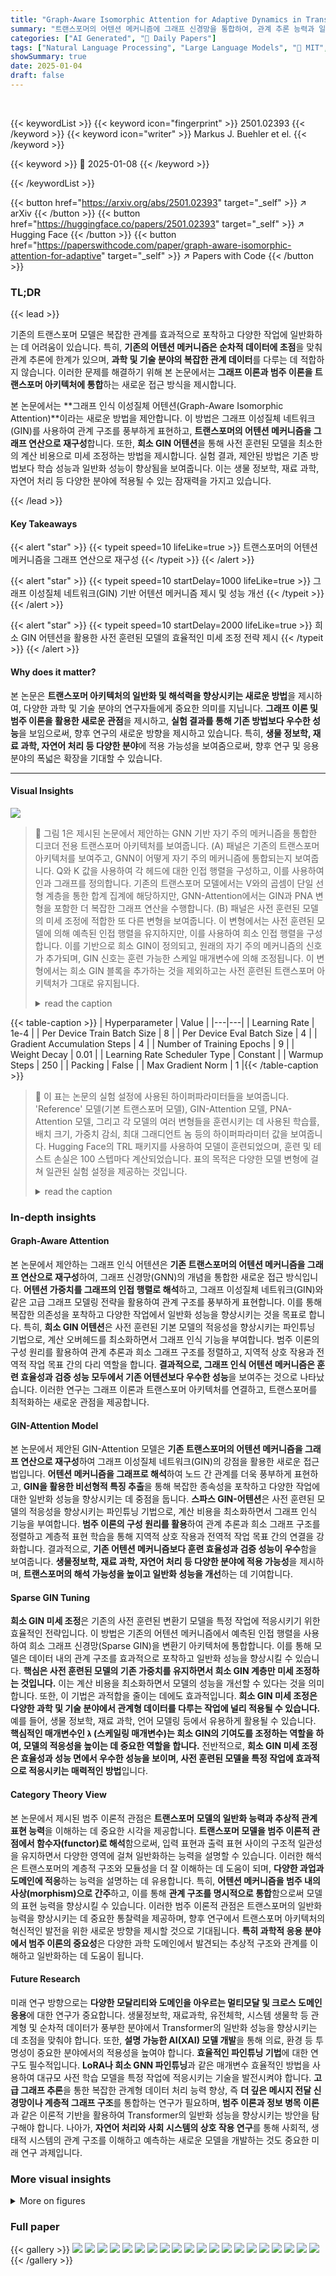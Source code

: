 ```yaml
---
title: "Graph-Aware Isomorphic Attention for Adaptive Dynamics in Transformers"
summary: "트랜스포머의 어텐션 메커니즘에 그래프 신경망을 통합하여, 관계 추론 능력과 일반화 성능을 향상시킨 새로운 아키텍처를 제시합니다."
categories: ["AI Generated", "🤗 Daily Papers"]
tags: ["Natural Language Processing", "Large Language Models", "🏢 MIT",]
showSummary: true
date: 2025-01-04
draft: false
---
```


<br>

{{< keywordList >}}
{{< keyword icon="fingerprint" >}} 2501.02393 {{< /keyword >}}
{{< keyword icon="writer" >}} Markus J. Buehler et el. {{< /keyword >}}
 
{{< keyword >}} 🤗 2025-01-08 {{< /keyword >}}
 
{{< /keywordList >}}

{{< button href="https://arxiv.org/abs/2501.02393" target="_self" >}}
↗ arXiv
{{< /button >}}
{{< button href="https://huggingface.co/papers/2501.02393" target="_self" >}}
↗ Hugging Face
{{< /button >}}
{{< button href="https://paperswithcode.com/paper/graph-aware-isomorphic-attention-for-adaptive" target="_self" >}}
↗ Papers with Code
{{< /button >}}




### TL;DR


{{< lead >}}

기존의 트랜스포머 모델은 복잡한 관계를 효과적으로 포착하고 다양한 작업에 일반화하는 데 어려움이 있습니다. 특히, **기존의 어텐션 메커니즘은 순차적 데이터에 초점**을 맞춰 관계 추론에 한계가 있으며, **과학 및 기술 분야의 복잡한 관계 데이터**를 다루는 데 적합하지 않습니다. 이러한 문제를 해결하기 위해 본 논문에서는 **그래프 이론과 범주 이론을 트랜스포머 아키텍처에 통합**하는 새로운 접근 방식을 제시합니다.

본 논문에서는 **그래프 인식 이성질체 어텐션(Graph-Aware Isomorphic Attention)**이라는 새로운 방법을 제안합니다. 이 방법은 그래프 이성질체 네트워크(GIN)를 사용하여 관계 구조를 풍부하게 표현하고, **트랜스포머의 어텐션 메커니즘을 그래프 연산으로 재구성**합니다. 또한, **희소 GIN 어텐션**을 통해 사전 훈련된 모델을 최소한의 계산 비용으로 미세 조정하는 방법을 제시합니다. 실험 결과, 제안된 방법은 기존 방법보다 학습 성능과 일반화 성능이 향상됨을 보여줍니다. 이는 생물 정보학, 재료 과학, 자연어 처리 등 다양한 분야에 적용될 수 있는 잠재력을 가지고 있습니다.

{{< /lead >}}


#### Key Takeaways

{{< alert "star" >}}
{{< typeit speed=10 lifeLike=true >}} 트랜스포머의 어텐션 메커니즘을 그래프 연산으로 재구성 {{< /typeit >}}
{{< /alert >}}

{{< alert "star" >}}
{{< typeit speed=10 startDelay=1000 lifeLike=true >}} 그래프 이성질체 네트워크(GIN) 기반 어텐션 메커니즘 제시 및 성능 개선 {{< /typeit >}}
{{< /alert >}}

{{< alert "star" >}}
{{< typeit speed=10 startDelay=2000 lifeLike=true >}} 희소 GIN 어텐션을 활용한 사전 훈련된 모델의 효율적인 미세 조정 전략 제시 {{< /typeit >}}
{{< /alert >}}

#### Why does it matter?
본 논문은 **트랜스포머 아키텍처의 일반화 및 해석력을 향상시키는 새로운 방법**을 제시하여, 다양한 과학 및 기술 분야의 연구자들에게 중요한 의미를 지닙니다. **그래프 이론 및 범주 이론을 활용한 새로운 관점**을 제시하고, **실험 결과를 통해 기존 방법보다 우수한 성능**을 보임으로써, 향후 연구의 새로운 방향을 제시하고 있습니다. 특히, **생물 정보학, 재료 과학, 자연어 처리 등 다양한 분야**에 적용 가능성을 보여줌으로써, 향후 연구 및 응용 분야의 폭넓은 확장을 기대할 수 있습니다.

------
#### Visual Insights



![](https://arxiv.org/html/2501.02393/x2.png)

> 🔼 그림 1은 제시된 논문에서 제안하는 GNN 기반 자기 주의 메커니즘을 통합한 디코더 전용 트랜스포머 아키텍처를 보여줍니다. (A) 패널은 기존의 트랜스포머 아키텍처를 보여주고, GNN이 어떻게 자기 주의 메커니즘에 통합되는지 보여줍니다. Q와 K 값을 사용하여 각 헤드에 대한 인접 행렬을 구성하고, 이를 사용하여 인과 그래프를 정의합니다. 기존의 트랜스포머 모델에서는 V와의 곱셈이 단일 선형 계층을 통한 합계 집계에 해당하지만, GNN-Attention에서는 GIN과 PNA 변형을 포함한 더 복잡한 그래프 연산을 수행합니다. (B) 패널은 사전 훈련된 모델의 미세 조정에 적합한 또 다른 변형을 보여줍니다. 이 변형에서는 사전 훈련된 모델에 의해 예측된 인접 행렬을 유지하지만, 이를 사용하여 희소 인접 행렬을 구성합니다. 이를 기반으로 희소 GIN이 정의되고, 원래의 자기 주의 메커니즘의 신호가 추가되며, GIN 신호는 훈련 가능한 스케일 매개변수에 의해 조정됩니다. 이 변형에서는 희소 GIN 블록을 추가하는 것을 제외하고는 사전 훈련된 트랜스포머 아키텍처가 그대로 유지됩니다.
> <details>
> <summary>read the caption</summary>
> Figure 1: Decoder-only transformer architecture (panel A), adapted here by using a GNN-based self-attention mechanism with a graph neural network (Figure 3 shows how GNN-Attention is constructed for the specific case of GIN-Attention). Thereby Q𝑄Qitalic_Q and K𝐾Kitalic_K values are used to construct a per-head adjacency matrix, which is then used to define a causal graph. Whereas in standard transformer models the multiplication with V𝑉Vitalic_V corresponds to a summation aggregation via a single linear layer, in GNN-Attenion we conduct more complex graph operations, including the designation of a GIN and PNA variant. As another variant (panel B) suitable for fine-tuning a pre-trained model akin to a LoRA model, we introduce another option where we retain the adjacency matrix predicted by the pretrained model but instead use it to construct a sparse adjacency matrix. A Sparse GIN is defined based on this and the signal from the original attention mechanism and the GIN output is added, whereas the GIN signal is scaled by a trainable scale parameter. In this variant, the pre-trained Transformer architecture is kept intact except for the addition of the Sparse GIN block.
> </details>





{{< table-caption >}}
| Hyperparameter | Value |
|---|---| 
| Learning Rate | 1e-4 |
| Per Device Train Batch Size | 8 |
| Per Device Eval Batch Size | 4 |
| Gradient Accumulation Steps | 4 |
| Number of Training Epochs | 9 |
| Weight Decay | 0.01 |
| Learning Rate Scheduler Type | Constant |
| Warmup Steps | 250 |
| Packing | False |
| Max Gradient Norm | 1 |{{< /table-caption >}}

> 🔼 이 표는 논문의 실험 설정에 사용된 하이퍼파라미터들을 보여줍니다.  'Reference' 모델(기본 트랜스포머 모델), GIN-Attention 모델, PNA-Attention 모델, 그리고 각 모델의 여러 변형들을 훈련시키는 데 사용된 학습률, 배치 크기, 가중치 감쇠, 최대 그래디언트 놈 등의 하이퍼파라미터 값을 보여줍니다.  Hugging Face의 TRL 패키지를 사용하여 모델이 훈련되었으며, 훈련 및 테스트 손실은 100 스텝마다 계산되었습니다.  표의 목적은 다양한 모델 변형에 걸쳐 일관된 실험 설정을 제공하는 것입니다.
> <details>
> <summary>read the caption</summary>
> Table 1: Hyperparameters for model training (reference, GIN-Attention, PNA-Attention, and all variants), implemented in SFTTrainer that is part of the Hugging Face Transformer Reinforcement Learning (TRL) package (https://huggingface.co/docs/trl/en/index). Train and test loss is computed every 100 steps.
> </details>





### In-depth insights


#### Graph-Aware Attention
본 논문에서 제안하는 그래프 인식 어텐션은 **기존 트랜스포머의 어텐션 메커니즘을 그래프 연산으로 재구성**하여, 그래프 신경망(GNN)의 개념을 통합한 새로운 접근 방식입니다.  **어텐션 가중치를 그래프의 인접 행렬로 해석**하고, 그래프 이성질체 네트워크(GIN)와 같은 고급 그래프 모델링 전략을 활용하여 관계 구조를 풍부하게 표현합니다. 이를 통해 복잡한 의존성을 포착하고 다양한 작업에서 일반화 성능을 향상시키는 것을 목표로 합니다.  특히, **희소 GIN 어텐션**은 사전 훈련된 기본 모델의 적응성을 향상시키는 파인튜닝 기법으로, 계산 오버헤드를 최소화하면서 그래프 인식 기능을 부여합니다. 범주 이론의 구성 원리를 활용하여 관계 추론과 희소 그래프 구조를 정렬하고, 지역적 상호 작용과 전역적 작업 목표 간의 다리 역할을 합니다.  **결과적으로, 그래프 인식 어텐션 메커니즘은 훈련 효율성과 검증 성능 모두에서 기존 어텐션보다 우수한 성능**을 보여주는 것으로 나타났습니다.  이러한 연구는 그래프 이론과 트랜스포머 아키텍처를 연결하고, 트랜스포머를 최적화하는 새로운 관점을 제공합니다.

#### GIN-Attention Model
본 논문에서 제안된 GIN-Attention 모델은 **기존 트랜스포머의 어텐션 메커니즘을 그래프 연산으로 재구성**하여 그래프 이성질체 네트워크(GIN)의 강점을 활용한 새로운 접근법입니다.  **어텐션 메커니즘을 그래프로 해석**하여 노드 간 관계를 더욱 풍부하게 표현하고, **GIN을 활용한 비선형적 특징 추출**을 통해 복잡한 종속성을 포착하고 다양한 작업에 대한 일반화 성능을 향상시키는 데 중점을 둡니다.  **스파스 GIN-어텐션**은 사전 훈련된 모델의 적응성을 향상시키는 파인튜닝 기법으로, 계산 비용을 최소화하면서 그래프 인식 기능을 부여합니다.  **범주 이론의 구성 원리를 활용**하여 관계 추론과 희소 그래프 구조를 정렬하고 계층적 표현 학습을 통해 지역적 상호 작용과 전역적 작업 목표 간의 연결을 강화합니다.  결과적으로, **기존 어텐션 메커니즘보다 훈련 효율성과 검증 성능이 우수**함을 보여줍니다.  **생물정보학, 재료 과학, 자연어 처리 등 다양한 분야에 적용 가능성**을 제시하며, **트랜스포머의 해석 가능성을 높이고 일반화 성능을 개선**하는 데 기여합니다.

#### Sparse GIN Tuning
**희소 GIN 미세 조정**은 기존의 사전 훈련된 변환기 모델을 특정 작업에 적응시키기 위한 효율적인 전략입니다. 이 방법은 기존의 어텐션 메커니즘에서 예측된 인접 행렬을 사용하여 희소 그래프 신경망(Sparse GIN)을 변환기 아키텍처에 통합합니다. 이를 통해 모델은 데이터 내의 관계 구조를 효과적으로 포착하고 일반화 성능을 향상시킬 수 있습니다. **핵심은 사전 훈련된 모델의 기존 가중치를 유지하면서 희소 GIN 계층만 미세 조정하는 것입니다.** 이는 계산 비용을 최소화하면서 모델의 성능을 개선할 수 있다는 것을 의미합니다. 또한, 이 기법은 과적합을 줄이는 데에도 효과적입니다. **희소 GIN 미세 조정은 다양한 과학 및 기술 분야에서 관계형 데이터를 다루는 작업에 널리 적용될 수 있습니다.**  예를 들어, 생물 정보학, 재료 과학, 언어 모델링 등에서 유용하게 활용될 수 있습니다.  **핵심적인 매개변수인  `λ` (스케일링 매개변수)는 희소 GIN의 기여도를 조정하는 역할을 하여, 모델의 적응성을 높이는 데 중요한 역할을 합니다.**  전반적으로, **희소 GIN 미세 조정은 효율성과 성능 면에서 우수한 성능을 보이며, 사전 훈련된 모델을 특정 작업에 효과적으로 적응시키는 매력적인 방법**입니다.

#### Category Theory View
본 논문에서 제시된 범주 이론적 관점은 **트랜스포머 모델의 일반화 능력과 추상적 관계 표현 능력**을 이해하는 데 중요한 시각을 제공합니다. **트랜스포머 모델을 범주 이론적 관점에서 함수자(functor)로 해석**함으로써, 입력 표현과 출력 표현 사이의 구조적 일관성을 유지하면서 다양한 영역에 걸쳐 일반화하는 능력을 설명할 수 있습니다. 이러한 해석은 트랜스포머의 계층적 구조와 모듈성을 더 잘 이해하는 데 도움이 되며, **다양한 과업과 도메인에 적응**하는 능력을 설명하는 데 유용합니다. 특히, **어텐션 메커니즘을 범주 내의 사상(morphism)으로 간주**하고, 이를 통해 **관계 구조를 명시적으로 통합**함으로써 모델의 표현 능력을 향상시킬 수 있습니다.  이러한 범주 이론적 관점은 트랜스포머의 일반화 능력을 향상시키는 데 중요한 통찰력을 제공하며, 향후 연구에서 트랜스포머 아키텍처의 혁신적인 발전을 위한 새로운 방향을 제시할 것으로 기대됩니다.  **특히 과학적 응용 분야에서 범주 이론의 중요성**은 다양한 과학 도메인에서 발견되는 추상적 구조와 관계를 이해하고 일반화하는 데 도움이 됩니다.

#### Future Research
미래 연구 방향으로는 **다양한 모달리티와 도메인을 아우르는 멀티모달 및 크로스 도메인 응용**에 대한 연구가 중요합니다.  생물정보학, 재료과학, 유전체학, 시스템 생물학 등 관계형 및 순차적 데이터가 풍부한 분야에서 Transformer의 일반화 성능을 향상시키는 데 초점을 맞춰야 합니다. 또한, **설명 가능한 AI(XAI) 모델 개발**을 통해 의료, 환경 등 투명성이 중요한 분야에서의 적용성을 높여야 합니다. **효율적인 파인튜닝 기법**에 대한 연구도 필수적입니다.  **LoRA나 희소 GNN 파인튜닝**과 같은 매개변수 효율적인 방법을 사용하여 대규모 사전 학습 모델을 특정 작업에 적응시키는 기술을 발전시켜야 합니다.  **고급 그래프 추론**을 통한 복잡한 관계형 데이터 처리 능력 향상, 즉 **더 깊은 메시지 전달 신경망이나 계층적 그래프 구조**를 통합하는 연구가 필요하며, **범주 이론과 정보 병목 이론**과 같은 이론적 기반을 활용하여 Transformer의 일반화 성능을 향상시키는 방안을 탐구해야 합니다.  나아가, **자연어 처리와 사회 시스템의 상호 작용 연구**를 통해 사회적, 생태적 시스템의 관계 구조를 이해하고 예측하는 새로운 모델을 개발하는 것도 중요한 미래 연구 과제입니다.


### More visual insights

<details>
<summary>More on figures
</summary>


![](https://arxiv.org/html/2501.02393/x3.png)

> 🔼 그림 2는 인접 행렬의 시각화와 해당 인과 그래프의 해석을 보여줍니다. A 패널은 사전 훈련된 모델에서 추출한 특정 계층 및 헤드에 대한 인접 행렬의 시각적 표현을 보여줍니다. B 패널의 왼쪽은 상호 작용 강도가 색상으로 구분된 대규모 인접 행렬을 보여주며, 특정 관심 지점을 강조 표시하는 주석이 있습니다. B 패널의 오른쪽은 인접 행렬을 기반으로 노드 간의 방향성 관계를 보여주는 해당 인과 그래프를 보여줍니다. 이러한 시각화는 인접 행렬에 인코딩된 구조적 및 인과적 관계에 대한 통찰력을 제공합니다.
> <details>
> <summary>read the caption</summary>
> Figure 2: Visualization of adjacency matrices and interpretation of corresponding causal graphs. Panel A: Visual representation of an adjacency matrix for one specific layer and one head, extracted from a pretrained model. Panel B, left shows a large-scale adjacency matrix, where interaction strengths are color-coded, with annotations highlighting specific points of interest. Panel B, right displays the corresponding causal graph, illustrating directional relationships between nodes based on the adjacency matrix. These visualizations provide insights into the structural and causal relationships encoded in the adjacency matrices.
> </details>



![](https://arxiv.org/html/2501.02393/x4.png)

> 🔼 그림 3은 제안된 GIN-Attention 메커니즘의 구성을 보여줍니다.  Transformer의 각 계층에서 self-attention을 통해 생성된 attention matrix를 보여줍니다.  이 그림은 Transformer의 각 층에서 self-attention을 통해 얻어진 숨겨진 상태(hidden states)의 입력 임베딩(input embeddings)을 사용하여 어떻게 attention matrix가 구성되는지 보여주는 흐름도입니다.  attention matrix가 계산된 후, 추가적인 처리(sharpening, thresholding 등)를 거쳐 GNN (Graph Neural Network) 기반의 aggregation 과정을 거치게 됩니다.  GIN-MLP(Multi-Layer Perceptron)를 적용하기 전에 추가적인 처리(aggregation) 과정을 거칩니다. 논문에서 설명하는 대체적인 PNA(Principal Neighborhood Aggregation) 처리 방식도 개념적으로 유사하지만, query, key, value projection 이후 최대 4가지의 서로 다른 aggregation 방식을 사용하고, 이를 연결하여 MLP를 통해 다시 hidden dimension으로 projection 한다는 차이가 있습니다. 
> <details>
> <summary>read the caption</summary>
> Figure 3: Construction of the GIN-Attention mechanism. The flowchart shows how input embeddings in the hidden states in each layer in the transformer via self-attention are used to construct the attention matrix. The output is processed further before aggregation and GIN-MLP application. The alternative PNA processing discussed in the paper is done in a conceptually similar way, except that we use query, key and value projections followed by developing up to four distinct aggregrations that are concatenated and then projected back into the hidden dimension via a MLP.
> </details>



![](https://arxiv.org/html/2501.02393/x5.png)

> 🔼 그림 4는 기본 변압기 모델( '기준' 모델로 식별됨)과 GIN 모델의 훈련 및 검증 성능을 보여줍니다. (A)는 훈련 에포크에 따른 기본 변압기 모델과 GIN 모델의 훈련 손실을 비교한 그래프입니다. (B)는 훈련 에포크에 따른 기본 변압기 모델과 GIN 모델의 검증 퍼플렉서티를 비교한 그래프입니다. (C)는 모든 에포크에서 측정된 최소 검증 손실을 보여주는 막대 그래프입니다. 기본 변압기 모델의 최소 검증 손실은 5번째 에포크에서, GIN 모델의 최소 검증 손실은 8번째 에포크에서 발견됩니다.
> <details>
> <summary>read the caption</summary>
> Figure 4: Training and validation performance of the regular transformer model (identified as “Reference” model)) and the GIN model. A, Training loss comparing the regular transformer and GIN model, over training epochs. B, Validation perplexity comparing the regular transformer and GIN model, over training epochs. C, Minimum validation loss measured across all epochs. The minimum validation loss is found in epoch 5 for the regular transformer model, and in epoch 8 for the GIN model.
> </details>



![](https://arxiv.org/html/2501.02393/x6.png)

> 🔼 그림 5는 GIN 모델 학습 종료 시점에서 모든 레이어 i에 대한 선명도 매개변수 αi의 분포를 보여줍니다. 선명도 매개변수 αi는 softmax 함수를 적용하기 전에 로짓을 조정하여 어텐션 메커니즘의 초점을 제어합니다. αi=1.0 값은 추가적인 선명화 또는 스무딩 없이 표준 softmax 동작을 나타냅니다. αi의 변화는 학습 중에 서로 다른 레이어가 초점을 어떻게 조정하는지 보여줍니다. αi>1.0인 레이어는 보다 날카로운 어텐션 분포를 나타내어 특정 토큰에 더 집중하는 반면, αi<1.0인 레이어는 보다 부드러운 어텐션 분포를 생성하여 모든 토큰을 보다 고르게 고려합니다. 이러한 동작은 다양한 레이어에 대한 어텐션 메커니즘을 최적화하여 전반적인 성능을 향상시키는 GIN 모델의 적응적 특성을 반영합니다. 모든 모델은 약 25M개의 동일한 매개변수 수를 가지도록 구성됩니다.
> <details>
> <summary>read the caption</summary>
> Figure 5:  The distribution of the sharpening parameter αisubscript𝛼𝑖\alpha_{i}italic_α start_POSTSUBSCRIPT italic_i end_POSTSUBSCRIPT across all layers i𝑖iitalic_i in the GIN model at the end of training. The sharpening parameter αisubscript𝛼𝑖\alpha_{i}italic_α start_POSTSUBSCRIPT italic_i end_POSTSUBSCRIPT controls the focus of the attention mechanism by scaling the logits before applying the softmax function. A value of αi=1.0subscript𝛼𝑖1.0\alpha_{i}=1.0italic_α start_POSTSUBSCRIPT italic_i end_POSTSUBSCRIPT = 1.0 corresponds to the standard softmax behavior, where no additional sharpening or smoothing is applied. The variation of αisubscript𝛼𝑖\alpha_{i}italic_α start_POSTSUBSCRIPT italic_i end_POSTSUBSCRIPT indicates how different layers adjust their focus during training. Layers with αi>1.0subscript𝛼𝑖1.0\alpha_{i}>1.0italic_α start_POSTSUBSCRIPT italic_i end_POSTSUBSCRIPT > 1.0 exhibit sharper attention distributions, focusing more strongly on specific tokens, while layers with αi<1.0subscript𝛼𝑖1.0\alpha_{i}<1.0italic_α start_POSTSUBSCRIPT italic_i end_POSTSUBSCRIPT < 1.0 produce smoother attention distributions, allowing a more even consideration of all tokens. This behavior reflects the adaptive nature of the GIN model in optimizing attention mechanisms for different layers to improve overall performance. All models are constructed to have approximately the same number of parameters, 25M.
> </details>



![](https://arxiv.org/html/2501.02393/x7.png)

> 🔼 그림 6은 다양한 실험 결과에서 측정된 최소 훈련 손실과 최소 검증 당황도를 보여줍니다. '기준'으로 식별된 경우는 일반적인 트랜스포머 아키텍처입니다. 고려된 경우에는 PNA 어텐션, GIN 어텐션 및 각 시나리오 내의 변형이 포함됩니다. 가장 낮은 검증 당황도를 가진 최고 성능 모델은 소프트맥스와 MLP 승수 γ가 0.5인 GIN 어텐션이며, 훈련 가능한 선명화 매개변수가 있습니다. 한 경우를 제외하고 모든 GIN 모델 아키텍처는 기준 표준 어텐션보다 성능이 우수합니다. 어떤 PNA 아키텍처도 기준 사례를 개선하지 못하여 이 아키텍처 개념은 실현 가능하지 않음을 시사합니다.
> <details>
> <summary>read the caption</summary>
> Figure 6: Minimum training loss and minimum validation perplexity measured, across a variety of cases. The case identified as “Reference” is a regular transformer architecture. Cases considered include PNA attention, GIN attention, and variations within each scenario. The best performing model with lowest validation perplexity is GIN attention with softmax and a MLP multiplier γ𝛾\gammaitalic_γ of 0.5, with trainable sharpening parameter. Except for one case, all GIN model architectures perform better than the reference standard attention. None of the PNA architectures improves upon the reference case, suggesting that this architectural concept is not viable.
> </details>



![](https://arxiv.org/html/2501.02393/x8.png)

> 🔼 그림 7은 9번의 학습 에포크 후 측정된 다양한 모델의 일반화 성능과 훈련 효율성을 보여줍니다. Panel A는 여러 모델의 일반화 차이를 보여줍니다. 기준 모델(Reference)은 과적합으로 인해 가장 큰 일반화 차이를 보입니다. Softmax와 다양한 MLP 승수를 사용하는 GIN(그래프 동형 네트워크) 모델은 일반화 차이가 감소했습니다. 특히 승수 γ가 0.5이고 o_proj가 없는 GIN 모델은 가장 낮은 일반화 차이를 보였습니다. SharpSoftplus 활성화 함수와 고정 임계값을 사용하는 PNA 모델 또한 기준 모델보다 일반화 성능이 향상되었습니다. 이는 모델 구조 선택이 일반화 성능에 미치는 영향을 보여줍니다. Panel B는 가장 낮은 훈련 손실과 검증 손실의 비율을 보여줍니다. 승수 γ가 0.5이고 o_proj가 없는 GIN 모델에서 가장 낮은 비율을 보였습니다.
> <details>
> <summary>read the caption</summary>
> Figure 7: Further training dynamics analysis. Panel A: Generalization gap for selected cases that perform well overall, measured after 9 training epochs. The reference model shows the highest generalization gap, indicating overfitting. Models using GIN (Graph Isomorphism Network) with Softmax and varying MLP multipliers demonstrate reduced generalization gaps, with the GIN configuration using a multiplier γ𝛾\gammaitalic_γ of 0.5 and sharpening achieving without o_proj one of the lowest gaps. The PNA configuration with SharpSoftplus activation and a fixed threshold also exhibits improved generalization compared to the reference. This comparison highlights the effect of architectural choices on model generalization. Panel B: Ratio of lowest training loss to lowest validation loss achieved. The lowest ratio is also found for the GIN model using a multiplier γ𝛾\gammaitalic_γ of 0.5 and sharpening achieving without o_proj.
> </details>



![](https://arxiv.org/html/2501.02393/x9.png)

> 🔼 그림 8은 GIN MLP 승수 비율(γ)의 함수로서 최소 검증 당황도를 보여줍니다. 이 그래프는 다양한 구성(MLP_mult=0.5, sharpening, MLP_mult=0.5, MLP_mult=1, MLP_mult=4)에 대해 GIN MLP 승수 γ와 검증 당황도 간의 관계를 보여줍니다. 데이터 점은 역 제곱 법칙 추세선으로 적합되어 GIN MLP 승수 비율이 증가함에 따라 검증 당황도가 증가함을 나타냅니다. 낮은 MLP 비율(예: MLP_mult=0.5)을 가진 구성은 더 나은 검증 당황도를 보여주어 승수 비율과 일반화 간의 상충 관계를 시사합니다.
> <details>
> <summary>read the caption</summary>
> Figure 8: Minimum validation perplexity as a function of the GIN MLP multiplier ratio γ𝛾\gammaitalic_γ. The plot demonstrates the relationship between the GIN MLP multiplied γ𝛾\gammaitalic_γ and validation perplexity for various configurations: MLP_mult=0.5, sharpening, MLP_mult=0.5, MLP_mult=1, and MLP_mult=4. The data points are fitted with a power law trend line, indicating an increase in validation perplexity as the GIN MLP multiplier ratio grows. Configurations with lower MLP ratios (e.g., MLP_mult=0.5) exhibit better validation perplexity, suggesting a trade-off between multiplier ratio and generalization.
> </details>



![](https://arxiv.org/html/2501.02393/x10.png)

> 🔼 그림 9는 LoRA 미세 조정과 희소 GIN 미세 조정의 성능을 비교한 것입니다. 희소 GIN 미세 조정에서는 사전 훈련된 모델에서 계산된 어텐션 행렬을 인접 행렬로 해석합니다. 여기서 모든 헤드에 걸쳐 어텐션 행렬을 합산하고 1.0으로 클램핑한 후, 이를 GIN 모델의 입력으로 사용합니다. 0.2보다 큰 인접 행렬 값만 고려하여, 희소성과 계산 효율성을 높였습니다. LoRA와 희소 GIN은 동일한 수의 훈련 가능한 매개변수를 가지고 있습니다. 패널 A는 LoRA와 희소 GIN에 대한 에포크당 훈련 손실을 보여줍니다. 희소 GIN은 LoRA보다 더 빠른 수렴과 낮은 최종 훈련 손실을 보여주어, 향상된 최적화 효율성을 나타냅니다. 패널 B는 LoRA와 희소 GIN에 대한 에포크당 검증 퍼플렉서티를 보여줍니다. 희소 GIN은 모든 에포크에서 더 낮은 퍼플렉서티를 달성하여, 보이지 않는 데이터에 대한 더 나은 일반화를 시사합니다.
> <details>
> <summary>read the caption</summary>
> Figure 9: Performance of LoRA fine-tuning (panel A) and sparse GIN fine-tuning. In sparse GIN fine-tuning, we interpret the attention matrix computed by the pre-trained model as an adjacency matrix. Here, we sum attention matrices across all heads and clamp at 1.0, and then use it as an input to a GIN model. Only adjancy matrix values above a threshold of 0.2 are considered, introducing a sparseness and computational efficiency. Both LoRA and sparse GIN feature the same number of trainable parameters. Panel A: Training loss over epochs for LoRA and sparse GIN. Sparse GIN demonstrates faster convergence and lower final training loss compared to LoRA, indicating improved optimization efficiency. Panel B: Validation perplexity over epochs for LoRA and sparse GIN. Sparse GIN achieves lower perplexity across all epochs, suggesting better generalization to unseen data.
> </details>



![](https://arxiv.org/html/2501.02393/x11.png)

> 🔼 그림 10은 모델의 모든 k 계층에 걸쳐 모든 에포크에 걸쳐 그려진 학습 가능한 스케일 매개변수 λ를 보여줍니다. 학습 가능한 스케일 매개변수는 원래 신호에 추가된 희소 GIN의 상대적 중요성을 나타냅니다. 이 플롯은 스케일 매개변수가 계층 색인과 에포크 비율 모두에 따라 어떻게 변화하는지 보여줍니다. 학습 초기에는 상위 계층이 더 강한 스케일 값을 나타내어 희소 GIN 조정에 더 많이 의존함을 나타냅니다. 학습이 진행됨에 따라 스케일 값이 안정화되어 계층 전체에서 희소 GIN 기여의 상대적 중요성이 수렴됨을 시사합니다. 색상 그라디언트는 스케일 매개변수의 크기를 반영하며, 따뜻한 색상(빨간색)은 더 높은 값을, 차가운 색상(파란색)은 더 낮은 값을 나타냅니다. 이 시각화는 학습 과정에서 학습 가능한 스케일 매개변수의 적응적 동작에 대한 통찰력을 제공합니다.
> <details>
> <summary>read the caption</summary>
> Figure 10: Trainable scale parameter λ𝜆\lambdaitalic_λ over all k𝑘kitalic_k layers in the model, plotted over all epochs. The trainable scale parameter delineates the relative importance of the sparse GIN as it is added to the original signal. The plot illustrates how the scale parameter evolves over both the layer index and the epoch fraction. Early in training, higher layers exhibit stronger scaling values, indicating a higher reliance on sparse GIN adjustments. As training progresses, the scaling values stabilize, suggesting convergence in the relative importance of the sparse GIN contributions across layers. The color gradient reflects the magnitude of the scale parameter, with warmer colors (red) indicating higher values and cooler colors (blue) indicating lower values. This visualization provides insights into the adaptive behavior of the trainable scale parameter over the course of training.
> </details>



![](https://arxiv.org/html/2501.02393/x12.png)

> 🔼 그림 11은 훈련 중 및 모델 계층 k에 따른 훈련 가능한 스케일 매개변수 λ의 전역 동역학을 보여줍니다. 패널 A는 훈련 단계에 따른 평균 훈련 가능한 스케일 매개변수를 시각화합니다. 이 플롯은 훈련 초기 단계에서 평균 스케일 매개변수가 빠르게 감소하는 것을 보여주며, 이는 스파스 GIN 기여도의 초기 적응을 나타냅니다. 초기 감소 후 스케일은 안정화되고 점진적으로 약간 증가하여 모델이 훈련이 진행됨에 따라 스파스 GIN 통합을 미세 조정함을 시사합니다. 패널 B는 마지막 에포크의 각 계층에 대한 훈련 가능한 스케일 매개변수를 표시합니다. 스케일 매개변수는 하위 계층에서 상위 계층으로 증가하는 추세를 보이며, 모델의 상위 계층에서 스파스 GIN에 대한 점진적으로 강한 의존성을 반영합니다. 이러한 계층별 스케일링은 스파스 GIN의 구조적 조정으로부터 상위 계층이 더 많은 이점을 얻는다는 것을 시사합니다.
> <details>
> <summary>read the caption</summary>
> Figure 11: Global dynamics of the trainable scale parameter λ𝜆\lambdaitalic_λ during training and across model layers k𝑘kitalic_k. Panel A visualizes the average trainable scale parameter over training steps. The plot illustrates a rapid decline in the average scale parameter during the initial stages of training, indicating early adaptation of the sparse GIN contributions. After the initial drop, the scale stabilizes and gradually increases slightly, suggesting the model fine-tunes the integration of sparse GIN as training progresses. Panel B displays the trainable scale parameter for each layer at the last epoch. The scale parameter exhibits an increasing trend from lower to higher layers, reflecting the progressively stronger reliance on sparse GIN in deeper layers of the model. This layer-wise scaling suggests that deeper layers benefit more from the structural adjustments provided by sparse GIN.
> </details>



![](https://arxiv.org/html/2501.02393/x13.png)

> 🔼 그림 12는 다양한 모델 구성에 따른 검증 퍼플렉서티 비교 결과를 보여줍니다. (A) 막대 그래프는 GIN, 고정된 λ를 사용한 GIN, 고정된 λ와 더 작은 GNN을 사용한 GIN, 그리고 LoRA에 대한 검증 퍼플렉서티 값을 보여줍니다. 측정된 값과 오차 막대는 마지막 학습 에포크에서 측정된 퍼플렉서티의 표준 편차를 나타냅니다. GIN이 가장 낮은 퍼플렉서티를 달성한 반면, LoRA는 가장 높은 퍼플렉서티를 보였습니다. (B) 학습 가능한 크기 매개변수 λ를 보여줍니다. 이전 결과와 마찬가지로, 이 매개변수는 최종적으로 초기 레이어에서는 가장 작고 깊은 레이어에서는 가장 큰 값을 갖는 것으로 나타났습니다.
> <details>
> <summary>read the caption</summary>
> Figure 12: Validation perplexity comparison between different model configurations. Panel A: The bar plot illustrates the validation perplexity values for GIN, GIN with fixed λ𝜆\lambdaitalic_λ, GIN with fixed λ𝜆\lambdaitalic_λ and a smaller GNN, and LoRA. Measured values and error bars represent the standard deviation of the measured perplexity in the last training epoch. GIN achieves the lowest perplexity, while LoRA exhibits the highest perplexity. Panel B shows the trainable scale parameter λ𝜆\lambdaitalic_λ. Similar to the earlier results, the parameter is found to ultimately be smallest in earlier layers, and largest in deep layers.
> </details>



![](https://arxiv.org/html/2501.02393/x14.png)

> 🔼  그림 13은 Transformer 구조에서 GIN-Attention의 반복적인 과정을 개념적으로 보여줍니다. 두 개의 레이어와 두 개의 헤드를 가진 모델을 예시로 사용하여 재료의 미세구조에 적용했습니다. 미세구조 데이터(예: 단백질 또는 폴리머)로 시작하여 초기 그래프 표현을 구성합니다. 각 레이어에서 여러 어텐션 헤드는 학습된 어텐션 점수를 기반으로 인접 행렬을 업데이트하여 동적으로 그래프 구조를 구축하고 개선합니다. 모든 헤드의 출력은 결합되어 업데이트된 그래프 표현을 생성하고, 이는 레이어를 거치면서 반복적으로 개선됩니다. 최종 학습된 표현은 구조적 및 관계적 통찰력을 통합하여 재료 특성을 예측하고, 구조-특성 관계를 밝히며, 새로운 재료를 설계할 수 있게 합니다. 이 프레임워크는 GIN-Attention이 동시에 그래프 구성과 특징 학습을 가능하게 함을 강조합니다.
> <details>
> <summary>read the caption</summary>
> Figure 13: Dynamic Graph Representation Learning with GIN-Attention in Transformers This schematic illustrates the iterative process of GIN-Attention in a Transformer architecture, applied to material microstructures, here conceptually shown for a model with two layers and two heads. Starting with raw microstructural data (e.g., proteins or polymers), an initial graph representation is constructed. At each layer, multiple attention heads dynamically build and refine graph structures by updating adjacency matrices based on learned attention scores. The outputs of all heads are merged to produce updated graph representations, which are iteratively refined across layers. The final learned representation integrates structural and relational insights, enabling the model to predict material properties, uncover structure-property relationships, and design novel materials. This framework highlights the simultaneous graph construction and feature learning facilitated by GIN-Attention.
> </details>



</details>






### Full paper

{{< gallery >}}
<img src="paper_images/1.png" class="grid-w50 md:grid-w33 xl:grid-w25" />
<img src="paper_images/2.png" class="grid-w50 md:grid-w33 xl:grid-w25" />
<img src="paper_images/3.png" class="grid-w50 md:grid-w33 xl:grid-w25" />
<img src="paper_images/4.png" class="grid-w50 md:grid-w33 xl:grid-w25" />
<img src="paper_images/5.png" class="grid-w50 md:grid-w33 xl:grid-w25" />
<img src="paper_images/6.png" class="grid-w50 md:grid-w33 xl:grid-w25" />
<img src="paper_images/7.png" class="grid-w50 md:grid-w33 xl:grid-w25" />
<img src="paper_images/8.png" class="grid-w50 md:grid-w33 xl:grid-w25" />
<img src="paper_images/9.png" class="grid-w50 md:grid-w33 xl:grid-w25" />
<img src="paper_images/10.png" class="grid-w50 md:grid-w33 xl:grid-w25" />
<img src="paper_images/11.png" class="grid-w50 md:grid-w33 xl:grid-w25" />
<img src="paper_images/12.png" class="grid-w50 md:grid-w33 xl:grid-w25" />
<img src="paper_images/13.png" class="grid-w50 md:grid-w33 xl:grid-w25" />
<img src="paper_images/14.png" class="grid-w50 md:grid-w33 xl:grid-w25" />
<img src="paper_images/15.png" class="grid-w50 md:grid-w33 xl:grid-w25" />
<img src="paper_images/16.png" class="grid-w50 md:grid-w33 xl:grid-w25" />
<img src="paper_images/17.png" class="grid-w50 md:grid-w33 xl:grid-w25" />
<img src="paper_images/18.png" class="grid-w50 md:grid-w33 xl:grid-w25" />
<img src="paper_images/19.png" class="grid-w50 md:grid-w33 xl:grid-w25" />
<img src="paper_images/20.png" class="grid-w50 md:grid-w33 xl:grid-w25" />
{{< /gallery >}}